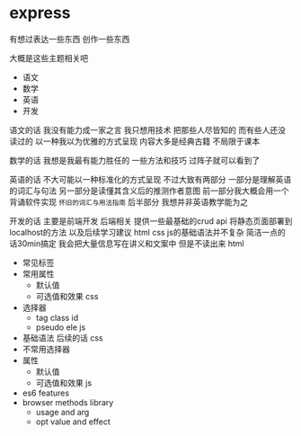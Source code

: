 # express

有想过表达一些东西
创作一些东西

大概是这些主题相关吧
- 语文
- 数学
- 英语
- 开发

语文的话
我没有能力成一家之言
我只想用技术
把那些人尽皆知的
而有些人还没读过的
以一种我以为优雅的方式呈现
内容大多是经典古籍
不局限于课本

数学的话
我想是我最有能力胜任的
一些方法和技巧
过阵子就可以看到了

英语的话
不大可能以一种标准化的方式呈现
不过大致有两部分
一部分是理解英语的词汇与句法
另一部分是读懂其含义后的推测作者意图
前一部分我大概会用一个背诵软件实现
`怀旧的词汇与用法指南`
后半部分
我想并非英语教学能为之

开发的话
主要是前端开发
后端相关
提供一些最基础的crud api
将静态页面部署到localhost的方法
以及后续学习建议
html css js的基础语法并不复杂
简洁一点的话30min搞定
我会把大量信息写在讲义和文案中
但是不读出来
html
- 常见标签
- 常用属性
  - 默认值
  - 可选值和效果
css
- 选择器
  - tag class id
  - pseudo ele
js
- 基础语法
后续的话
css
- 不常用选择器
- 属性
  - 默认值
  - 可选值和效果
js
- es6 features
- browser methods library
  - usage and arg
  - opt value and effect



































